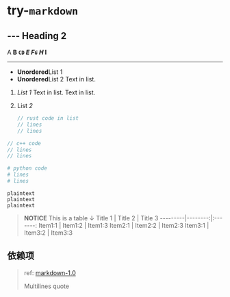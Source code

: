 ﻿# try-`markdown`

## --- Heading 2

A **B `CD` *E **F`G`** H* I**

---

- **Unordered**List 1
- **Unordered**List 2
  Text in list.

1. *List 1*
   Text in list.
   Text in list.
2. List *2*

   ```rust
   // rust code in list
   // lines
   // lines
   ```

```c++
// c++ code
// lines
// lines
```

```python
# python code
# lines
# lines
```

``` plaintext
plaintext
plaintext
plaintext
```

> **NOTICE** This is a table ↓
 Title 1 | Title 2 | Title 3
---------|--------:|:-------:
 Item1:1 | Item1:2 | Item1:3
 Item2:1 | Item2:2 | Item2:3
 Item3:1 | Item3:2 | Item3:3

## 依赖项
>
> ref: [markdown-1.0](https://crates.io/crates/markdown/1.0.0-alpha.20)
>
> Multilines quote
